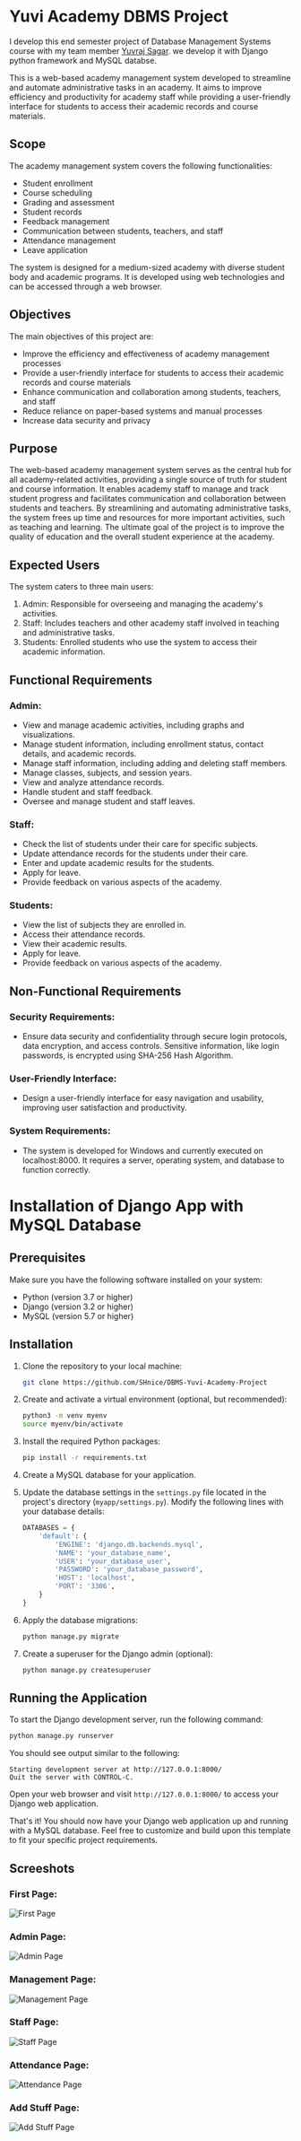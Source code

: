 # Yuvi Academy DBMS Project
I develop this end semester project of Database Management Systems course with my team member [Yuvraj Sagar](https://github.com/YuvrajSagar5182). we develop it with Django python framework and MySQL databse.

This is a web-based academy management system developed to streamline and automate administrative tasks in an academy. It aims to improve efficiency and productivity for academy staff while providing a user-friendly interface for students to access their academic records and course materials.

## Scope

The academy management system covers the following functionalities:

- Student enrollment
- Course scheduling
- Grading and assessment
- Student records
- Feedback management
- Communication between students, teachers, and staff
- Attendance management
- Leave application

The system is designed for a medium-sized academy with diverse student body and academic programs. It is developed using web technologies and can be accessed through a web browser.

## Objectives

The main objectives of this project are:

- Improve the efficiency and effectiveness of academy management processes
- Provide a user-friendly interface for students to access their academic records and course materials
- Enhance communication and collaboration among students, teachers, and staff
- Reduce reliance on paper-based systems and manual processes
- Increase data security and privacy

## Purpose

The web-based academy management system serves as the central hub for all academy-related activities, providing a single source of truth for student and course information. It enables academy staff to manage and track student progress and facilitates communication and collaboration between students and teachers. By streamlining and automating administrative tasks, the system frees up time and resources for more important activities, such as teaching and learning. The ultimate goal of the project is to improve the quality of education and the overall student experience at the academy.

## Expected Users

The system caters to three main users:

1. Admin: Responsible for overseeing and managing the academy's activities.
2. Staff: Includes teachers and other academy staff involved in teaching and administrative tasks.
3. Students: Enrolled students who use the system to access their academic information.

## Functional Requirements

### Admin:

- View and manage academic activities, including graphs and visualizations.
- Manage student information, including enrollment status, contact details, and academic records.
- Manage staff information, including adding and deleting staff members.
- Manage classes, subjects, and session years.
- View and analyze attendance records.
- Handle student and staff feedback.
- Oversee and manage student and staff leaves.

### Staff:

- Check the list of students under their care for specific subjects.
- Update attendance records for the students under their care.
- Enter and update academic results for the students.
- Apply for leave.
- Provide feedback on various aspects of the academy.

### Students:

- View the list of subjects they are enrolled in.
- Access their attendance records.
- View their academic results.
- Apply for leave.
- Provide feedback on various aspects of the academy.

## Non-Functional Requirements

### Security Requirements:

- Ensure data security and confidentiality through secure login protocols, data encryption, and access controls. Sensitive information, like login passwords, is encrypted using SHA-256 Hash Algorithm.

### User-Friendly Interface:

- Design a user-friendly interface for easy navigation and usability, improving user satisfaction and productivity.

### System Requirements:

- The system is developed for Windows and currently executed on localhost:8000. It requires a server, operating system, and database to function correctly.

# Installation of Django App with MySQL Database

## Prerequisites

Make sure you have the following software installed on your system:

- Python (version 3.7 or higher)
- Django (version 3.2 or higher)
- MySQL (version 5.7 or higher)

## Installation

1. Clone the repository to your local machine:

   ```bash
   git clone https://github.com/SHnice/DBMS-Yuvi-Academy-Project
   ```

2. Create and activate a virtual environment (optional, but recommended):

   ```bash
   python3 -m venv myenv
   source myenv/bin/activate
   ```

3. Install the required Python packages:

   ```bash
   pip install -r requirements.txt
   ```

4. Create a MySQL database for your application.

5. Update the database settings in the `settings.py` file located in the project's directory (`myapp/settings.py`). Modify the following lines with your database details:

   ```python
   DATABASES = {
       'default': {
           'ENGINE': 'django.db.backends.mysql',
           'NAME': 'your_database_name',
           'USER': 'your_database_user',
           'PASSWORD': 'your_database_password',
           'HOST': 'localhost',
           'PORT': '3306',
       }
   }
   ```

6. Apply the database migrations:

   ```bash
   python manage.py migrate
   ```

7. Create a superuser for the Django admin (optional):

   ```bash
   python manage.py createsuperuser
   ```

## Running the Application

To start the Django development server, run the following command:

```bash
python manage.py runserver
```

You should see output similar to the following:

```
Starting development server at http://127.0.0.1:8000/
Quit the server with CONTROL-C.
```

Open your web browser and visit `http://127.0.0.1:8000/` to access your Django web application.



That's it! You should now have your Django web application up and running with a MySQL database. Feel free to customize and build upon this template to fit your specific project requirements.


## Screeshots
### First Page:
![First Page](screenshots/page1.png)
### Admin Page:
![Admin Page](screenshots/adminpage.png)
### Management Page:
![Management Page](screenshots/managepage.png)
### Staff Page:
![Staff Page](screenshots/staffpage.png)
### Attendance Page:
![Attendance Page](screenshots/attendancepage.png)
### Add Stuff Page:
![Add Stuff Page](screenshots/addstuff.png)

